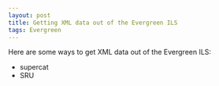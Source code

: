 ```yaml
---
layout: post
title: Getting XML data out of the Evergreen ILS
tags: Evergreen
---
```


Here are some ways to get XML data out of the Evergreen ILS:

* supercat
* SRU
